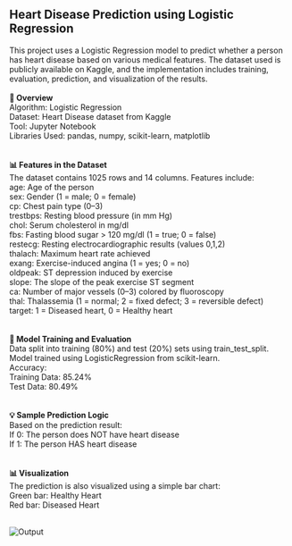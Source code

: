 <H2>Heart Disease Prediction using Logistic Regression</H2> 
This project uses a Logistic Regression model to predict whether a person has heart disease based on various medical features. The dataset used is publicly available on Kaggle, and the implementation includes training, evaluation, prediction, and visualization of the results. <br><br>
<b> 📌 Overview </b><br>
Algorithm: Logistic Regression<br>
Dataset: Heart Disease dataset from Kaggle<br>
Tool: Jupyter Notebook<br>
Libraries Used: pandas, numpy, scikit-learn, matplotlib<br>
<br><br>
<b>📊 Features in the Dataset</b><br>
The dataset contains 1025 rows and 14 columns. Features include:<br>
age: Age of the person<br>
sex: Gender (1 = male; 0 = female)<br>
cp: Chest pain type (0–3)<br>
trestbps: Resting blood pressure (in mm Hg)<br>
chol: Serum cholesterol in mg/dl<br>
fbs: Fasting blood sugar > 120 mg/dl (1 = true; 0 = false)<br>
restecg: Resting electrocardiographic results (values 0,1,2)<br>
thalach: Maximum heart rate achieved<br>
exang: Exercise-induced angina (1 = yes; 0 = no)<br>
oldpeak: ST depression induced by exercise<br>
slope: The slope of the peak exercise ST segment<br>
ca: Number of major vessels (0–3) colored by fluoroscopy<br>
thal: Thalassemia (1 = normal; 2 = fixed defect; 3 = reversible defect)<br>
target: 1 = Diseased heart, 0 = Healthy heart<br>
<br><br>
<b>🧪 Model Training and Evaluation</b><br>
Data split into training (80%) and test (20%) sets using train_test_split.<br>
Model trained using LogisticRegression from scikit-learn.<br>
Accuracy:<br>
Training Data: 85.24%<br>
Test Data: 80.49%<br>
<br><br>
<b>💡 Sample Prediction Logic</b><br>
Based on the prediction result:<br>
If 0: The person does NOT have heart disease<br>
If 1: The person HAS heart disease<br>
<br><br>
<b>📊 Visualization</b><br>
The prediction is also visualized using a simple bar chart:<br>
Green bar: Healthy Heart<br>
Red bar: Diseased Heart<br><br>

![Output](https://github.com/user-attachments/assets/a301ff2c-790d-47be-b3c4-45c703a9e8df)


